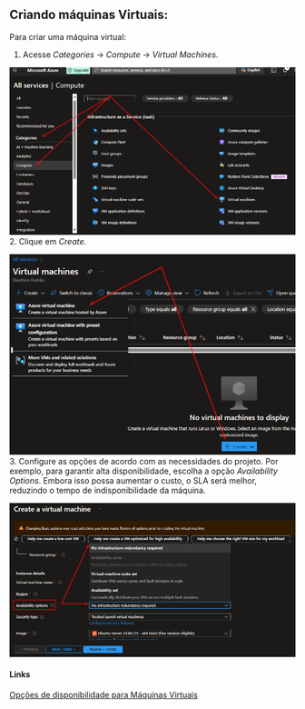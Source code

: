 ## Criando máquinas Virtuais:

Para criar uma máquina virtual:

1. Acesse _Categories_ -> _Compute_ -> _Virtual Machines_.

![](../img/azure_essentials/provisioning-virtual-machines/azure_01.png)
2. Clique em _Create_.

![](../img/azure_essentials/provisioning-virtual-machines/azure_02.png)
3. Configure as opções de acordo com as necessidades do projeto. Por exemplo, para garantir alta disponibilidade, escolha a opção _Availability Options_. Embora isso possa aumentar o custo, o SLA será melhor, reduzindo o tempo de indisponibilidade da máquina.

![](../img/azure_essentials/provisioning-virtual-machines/azure_03.png)

#### Links

[Opções de disponibilidade para Máquinas Virtuais](https://learn.microsoft.com/pt-br/azure/virtual-machines/availability)